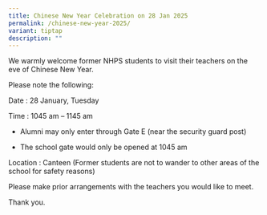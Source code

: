 ```yaml
---
title: Chinese New Year Celebration on 28 Jan 2025
permalink: /chinese-new-year-2025/
variant: tiptap
description: ""
---
```

<p>We warmly welcome former NHPS students to visit their teachers on the
eve of Chinese New Year.</p>
<p>Please note the following:</p>
<p>Date : 28 January, Tuesday</p>
<p>Time : 1045 am – 1145 am</p>
<ul data-tight="true" class="tight">
<li>
<p>Alumni may only enter through Gate E (near the security guard post)</p>
</li>
<li>
<p>The school gate would only be opened at 1045 am</p>
</li>
</ul>
<p>Location : Canteen (Former students are not to wander to other areas of
the school for safety reasons)</p>
<p>Please make prior arrangements with the teachers you would like to meet.</p>
<p>Thank you.</p>
